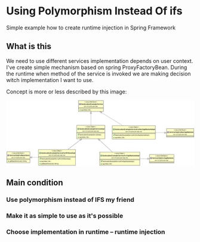 # Using Polymorphism Instead Of ifs
Simple example how to create runtime injection in Spring Framework

## What is this
We need to use different services implementation depends on user context. I've create simple mechanism based on spring ProxyFactoryBean. During the runtime when method of the service is invoked we are making decision witch implementation I want to use. 

Concept is more or less described by this image: 

<img src="https://raw.githubusercontent.com/kirkor/using-polymorphism-insteadof-ifs/master/src/main/java/com/mt/hybris/services/Interfaces.jpg" />

## Main condition
### Use polymorphism instead of IFS my friend
### Make it as simple to use as it's possible
### Choose implementation in runtime – runtime injection
